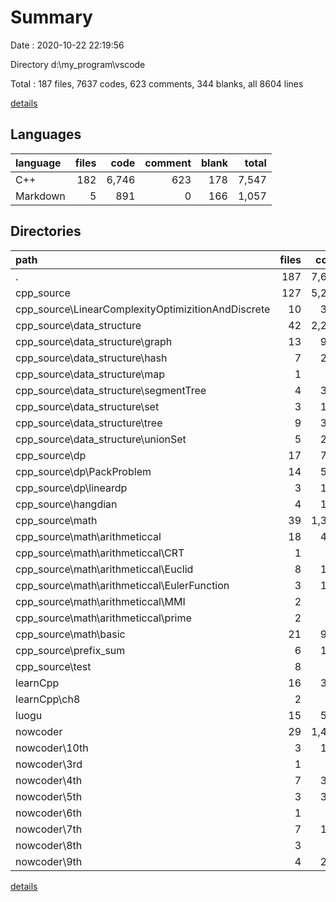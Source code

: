# Summary

Date : 2020-10-22 22:19:56

Directory d:\my_program\vscode

Total : 187 files,  7637 codes, 623 comments, 344 blanks, all 8604 lines

[details](details.md)

## Languages
| language | files | code | comment | blank | total |
| :--- | ---: | ---: | ---: | ---: | ---: |
| C++ | 182 | 6,746 | 623 | 178 | 7,547 |
| Markdown | 5 | 891 | 0 | 166 | 1,057 |

## Directories
| path | files | code | comment | blank | total |
| :--- | ---: | ---: | ---: | ---: | ---: |
| . | 187 | 7,637 | 623 | 344 | 8,604 |
| cpp_source | 127 | 5,210 | 502 | 208 | 5,920 |
| cpp_source\LinearComplexityOptimizitionAndDiscrete | 10 | 380 | 61 | 6 | 447 |
| cpp_source\data_structure | 42 | 2,235 | 62 | 48 | 2,345 |
| cpp_source\data_structure\graph | 13 | 960 | 16 | 32 | 1,008 |
| cpp_source\data_structure\hash | 7 | 271 | 1 | 0 | 272 |
| cpp_source\data_structure\map | 1 | 36 | 0 | 0 | 36 |
| cpp_source\data_structure\segmentTree | 4 | 316 | 40 | 13 | 369 |
| cpp_source\data_structure\set | 3 | 100 | 0 | 0 | 100 |
| cpp_source\data_structure\tree | 9 | 349 | 4 | 2 | 355 |
| cpp_source\data_structure\unionSet | 5 | 203 | 1 | 1 | 205 |
| cpp_source\dp | 17 | 710 | 115 | 68 | 893 |
| cpp_source\dp\PackProblem | 14 | 580 | 89 | 68 | 737 |
| cpp_source\dp\lineardp | 3 | 130 | 26 | 0 | 156 |
| cpp_source\hangdian | 4 | 197 | 3 | 1 | 201 |
| cpp_source\math | 39 | 1,390 | 220 | 84 | 1,694 |
| cpp_source\math\arithmeticcal | 18 | 486 | 92 | 46 | 624 |
| cpp_source\math\arithmeticcal\CRT | 1 | 28 | 9 | 0 | 37 |
| cpp_source\math\arithmeticcal\Euclid | 8 | 139 | 53 | 10 | 202 |
| cpp_source\math\arithmeticcal\EulerFunction | 3 | 174 | 3 | 35 | 212 |
| cpp_source\math\arithmeticcal\MMI | 2 | 18 | 10 | 1 | 29 |
| cpp_source\math\arithmeticcal\prime | 2 | 57 | 2 | 0 | 59 |
| cpp_source\math\basic | 21 | 904 | 128 | 38 | 1,070 |
| cpp_source\prefix_sum | 6 | 190 | 20 | 1 | 211 |
| cpp_source\test | 8 | 99 | 21 | 0 | 120 |
| learnCpp | 16 | 384 | 53 | 60 | 497 |
| learnCpp\ch8 | 2 | 45 | 0 | 0 | 45 |
| luogu | 15 | 576 | 22 | 3 | 601 |
| nowcoder | 29 | 1,467 | 46 | 73 | 1,586 |
| nowcoder\10th | 3 | 110 | 0 | 2 | 112 |
| nowcoder\3rd | 1 | 36 | 0 | 0 | 36 |
| nowcoder\4th | 7 | 389 | 7 | 18 | 414 |
| nowcoder\5th | 3 | 373 | 21 | 24 | 418 |
| nowcoder\6th | 1 | 31 | 4 | 0 | 35 |
| nowcoder\7th | 7 | 171 | 6 | 0 | 177 |
| nowcoder\8th | 3 | 94 | 1 | 0 | 95 |
| nowcoder\9th | 4 | 263 | 7 | 29 | 299 |

[details](details.md)